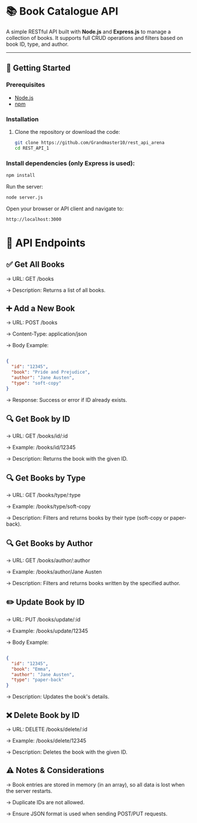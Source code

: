 # 📚 Book Catalogue API

A simple RESTful API built with **Node.js** and **Express.js** to manage a collection of books. It supports full CRUD operations and filters based on book ID, type, and author.

---

## 🚀 Getting Started

### Prerequisites

- [Node.js](https://nodejs.org/)
- [npm](https://www.npmjs.com/)

### Installation

1. Clone the repository or download the code:

   ```bash
   git clone https://github.com/Grandmaster10/rest_api_arena
   cd REST_API_1
   ```

### Install dependencies (only Express is used):

   ```bash
   npm install 
   ```
   Run the server:

   ```bash
   node server.js
   ```
   Open your browser or API client and navigate to:
   

   ```bash
   http://localhost:3000
   ```

# 📖 API Endpoints

## ✅ Get All Books

-> URL: GET /books

-> Description: Returns a list of all books.

## ➕ Add a New Book

-> URL: POST /books

-> Content-Type: application/json

-> Body Example:

```json

{
  "id": "12345",
  "book": "Pride and Prejudice",
  "author": "Jane Austen",
  "type": "soft-copy"
}
```
-> Response: Success or error if ID already exists.

## 🔍 Get Book by ID

-> URL: GET /books/id/:id

-> Example: /books/id/12345

-> Description: Returns the book with the given ID.

## 🔍 Get Books by Type

-> URL: GET /books/type/:type

-> Example: /books/type/soft-copy

-> Description: Filters and returns books by their type (soft-copy or paper-back).

## 🔍 Get Books by Author

-> URL: GET /books/author/:author

-> Example: /books/author/Jane Austen

-> Description: Filters and returns books written by the specified author.

## ✏️ Update Book by ID

-> URL: PUT /books/update/:id

-> Example: /books/update/12345

-> Body Example:

```json

{
  "id": "12345",
  "book": "Emma",
  "author": "Jane Austen",
  "type": "paper-back"
}
```
-> Description: Updates the book's details.

## ❌ Delete Book by ID

-> URL: DELETE /books/delete/:id

-> Example: /books/delete/12345

-> Description: Deletes the book with the given ID.

## ⚠️ Notes & Considerations

-> Book entries are stored in memory (in an array), so all data is lost when the server restarts.

-> Duplicate IDs are not allowed.

-> Ensure JSON format is used when sending POST/PUT requests.
